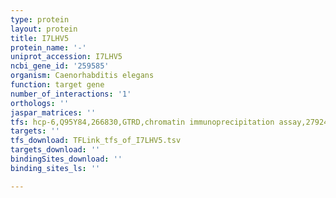 ```yaml
---
type: protein
layout: protein
title: I7LHV5
protein_name: '-'
uniprot_accession: I7LHV5
ncbi_gene_id: '259585'
organism: Caenorhabditis elegans
function: target gene
number_of_interactions: '1'
orthologs: ''
jaspar_matrices: ''
tfs: hcp-6,Q95Y84,266830,GTRD,chromatin immunoprecipitation assay,27924024%5Buid%5D,No
targets: ''
tfs_download: TFLink_tfs_of_I7LHV5.tsv
targets_download: ''
bindingSites_download: ''
binding_sites_ls: ''

---
```

